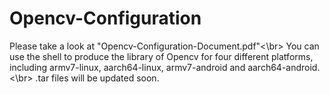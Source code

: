 # Opencv-Configuration
Please take a look at "Opencv-Configuration-Document.pdf"<\br>
You can use the shell to produce the library of Opencv for four different platforms, including armv7-linux, aarch64-linux, armv7-android and aarch64-android.<\br>
.tar files will be updated soon.
